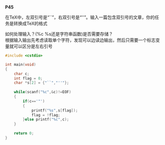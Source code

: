 __P45__

在TeX中，左双引号是“``”，右双引号是“''”。输入一篇包含双引号的文章，你的任务是转换成TeX的格式

如何处理输入？(%c  %s还是字符串函数)是否需要存储？\
根据输入输出先考虑读取单个字符，发现可以边读边输出，然后只需要一个标志变量就可以区分是左右引号
```C++
#include <cstdio>

int main(void)
{
	char c;
	int flag = 0;
	char *s[2] = {"``","''"};
	
	while(scanf("%c",&c)!=EOF)
	{
		if(c=='"')
		{
			printf("%s",s[flag]);
			flag = !flag;
		}else printf("%c",c);
	}
	
	return 0;
}
```
